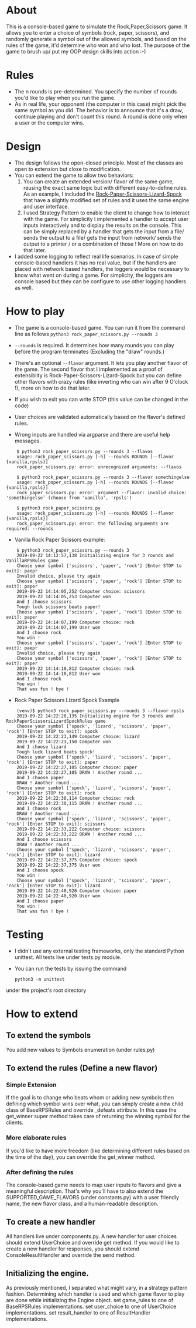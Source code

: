 # About
This is a console-based game to simulate the Rock,Paper,Scissors game. It allows you to enter a choice of symbols (rock, paper, scissors), and randomly generate a symbol out of the allowed symbols, and based on the rules of the game, it'd determine who won and who lost.
The purpose of the game to brush up/ put my OOP design skills into action :-)

# Rules
- The n rounds is pre-determined. You specify the number of rounds you'd like to play when you run the game.
- As in real life, your opponent (the computer in this case) might pick the same symbol as you did. The behavior is to announce that it's a draw, continue playing and don't count this round. A round is done only when a user or the computer wins.

# Design
- The design follows the open-closed principle. Most of the classes are open to extension but close to modification.
- You can extend the game to allow two behaviors:
	1. You can create an extended version/ flavor of the same game, reusing the exact same logic but with different easy-to-define rules. As an example, I included the [Rock-Paper-Scissors-Lizard-Spock](https://bigbangtheory.fandom.com/wiki/Rock,_Paper,_Scissors,_Lizard,_Spock)
that have a slightly modified set of rules and it uses the same engine and user interface.
	2. I used Strategy Pattern to enable the client to change how to interact with the game. For simplicity I implemented a handler to accept user inputs interactively and to display the results on the console. This can be simply replaced by a handler that gets the input from a file/ sends the output to a file/ gets the input from network/ sends the output to a printer / or a combination of those ! More on how to do that later.
- I added some logging to reflect real life scenarios. In case of simple console-based handlers it has no real value, but if the handlers are placed with network based handlers, the loggers would be necessary to know what went on during a game. For simplicity, the loggers are console based but they can be configure to use other logging handlers as well.

# How to play
- The game is a console-based game.	You can run it from the command line as follows
 `python3 rock_paper_scissors.py --rounds 3`

- `--rounds` is required. It determines how many rounds you can play before the program terminates (Excluding the "draw" rounds.)
- There's an optional `--flavor` argument. It lets you play another flavor of the game. The second flavor that I implemented as a proof of extensiblity is  Rock-Paper-Scissors-Lizard-Spock but you can define other flavors with crazy rules (like inverting who can win after 9 O'clock !), more on how to do that later.
- If you wish to exit you can write STOP (this value can be changed in the code)
- User choices are validated automatically based on the flavor's defined rules.
- Wrong inputs are handled via argparse and there are useful help messages.
```
    $ python3 rock_paper_scissors.py --rounds 3 --flavos
    usage: rock_paper_scissors.py [-h] --rounds ROUNDS [--flavor {vanilla,rpsls}]
    rock_paper_scissors.py: error: unrecognized arguments: --flavos
```
```
    $ python3 rock_paper_scissors.py --rounds 3 --flavor somethingelse
    usage: rock_paper_scissors.py [-h] --rounds ROUNDS [--flavor {vanilla,rpsls}]
    rock_paper_scissors.py: error: argument --flavor: invalid choice: 'somethingelse' (choose from 'vanilla', 'rpsls')
```
```
    $ python3 rock_paper_scissors.py
    usage: rock_paper_scissors.py [-h] --rounds ROUNDS [--flavor {vanilla,rpsls}]
    rock_paper_scissors.py: error: the following arguments are required: --rounds
```
- Vanilla Rock Paper Scissors example:
```
    $ python3 rock_paper_scissors.py --rounds 3
    2019-09-22 14:12:57,138 Initializing engine for 3 rounds and VanillaRPSRules game
    Choose your symbol ['scissors', 'paper', 'rock'] [Enter STOP to exit]: paepr
    Invalid choice, please try again
    Choose your symbol ['scissors', 'paper', 'rock'] [Enter STOP to exit]: paper
    2019-09-22 14:14:05,252 Computer choice: scissors
    2019-09-22 14:14:05,253 Computer won
    And I choose scissors
    Tough luck scissors beats paper!
    Choose your symbol ['scissors', 'paper', 'rock'] [Enter STOP to exit]: paper
    2019-09-22 14:14:07,199 Computer choice: rock
    2019-09-22 14:14:07,199 User won
    And I choose rock
    You win !
    Choose your symbol ['scissors', 'paper', 'rock'] [Enter STOP to exit]: paepr
    Invalid choice, please try again
    Choose your symbol ['scissors', 'paper', 'rock'] [Enter STOP to exit]: paper
    2019-09-22 14:14:10,812 Computer choice: rock
    2019-09-22 14:14:10,812 User won
    And I choose rock
    You win !
    That was fun ! bye !
```
- Rock Paper Scissors Lizard Spock Example
```
    (venv)$ python3 rock_paper_scissors.py --rounds 3 --flavor rpsls
    2019-09-22 14:22:20,135 Initializing engine for 3 rounds and RockPaperScissorsLizardSpockRules game
    Choose your symbol ['spock', 'lizard', 'scissors', 'paper', 'rock'] [Enter STOP to exit]: spock
    2019-09-22 14:22:23,149 Computer choice: lizard
    2019-09-22 14:22:23,150 Computer won
    And I choose lizard
    Tough luck lizard beats spock!
    Choose your symbol ['spock', 'lizard', 'scissors', 'paper', 'rock'] [Enter STOP to exit]: paper
    2019-09-22 14:22:27,105 Computer choice: paper
    2019-09-22 14:22:27,105 DRAW ! Another round ...
    And I choose paper
    DRAW ! Another round ...
    Choose your symbol ['spock', 'lizard', 'scissors', 'paper', 'rock'] [Enter STOP to exit]: rock
    2019-09-22 14:22:30,114 Computer choice: rock
    2019-09-22 14:22:30,115 DRAW ! Another round ...
    And I choose rock
    DRAW ! Another round ...
    Choose your symbol ['spock', 'lizard', 'scissors', 'paper', 'rock'] [Enter STOP to exit]: scissors
    2019-09-22 14:22:33,222 Computer choice: scissors
    2019-09-22 14:22:33,222 DRAW ! Another round ...
    And I choose scissors
    DRAW ! Another round ...
    Choose your symbol ['spock', 'lizard', 'scissors', 'paper', 'rock'] [Enter STOP to exit]: lizard
    2019-09-22 14:22:37,375 Computer choice: spock
    2019-09-22 14:22:37,375 User won
    And I choose spock
    You win !
    Choose your symbol ['spock', 'lizard', 'scissors', 'paper', 'rock'] [Enter STOP to exit]: lizard
    2019-09-22 14:22:40,920 Computer choice: paper
    2019-09-22 14:22:40,920 User won
    And I choose paper
    You win !
    That was fun ! bye !
```

# Testing
- I didn't use any external testing frameworks, only the standard Python unittest. All tests live under tests.py module.
- You can run the tests by issuing the command

    `python3 -m unittest`

under the project's root directory

# How to extend

## To extend the symbols
You add new values to Symbols enumeration (under rules.py)

## To extend the rules (Define a new flavor)
### Simple Extension
If the goal is to change who beats whom or adding new symbols then defining which symbol wins over what, you can simply create a new child class of BaseRPSRules and override _defeats attribute. In this case the get_winner super method takes care of returning the winning symbol for the clients.

### More elaborate rules
If you'd like to have more freedom (like determining different rules based on the time of the day), you can override the get_winner method.

### After defining the rules
The console-based game needs to map user inputs to flavors and give a meaningful description. That's why you'll have to also extend the SUPPORTED_GAME_FLAVORS (under constants.py) with a user friendly name, the new flavor class, and a human-readable description.

## To create a new handler
All handlers live under components.py. A new handler for user choices should extend UserChoice and override get method. If you would like to create a new handler for responses, you should extend ConsoleResultHandler and override the send method.

## Initializing the engine.
As previously mentioned, I separated what might vary, in a strategy pattern fashion. Determining which handler is used and which game flavor to play are done while initializing the Engine object.
set game_rules to one of BaseRPSRules implementations.
set user_choice to one of UserChoice implementations.
set result_handler to one of ResultHandler implementations.
